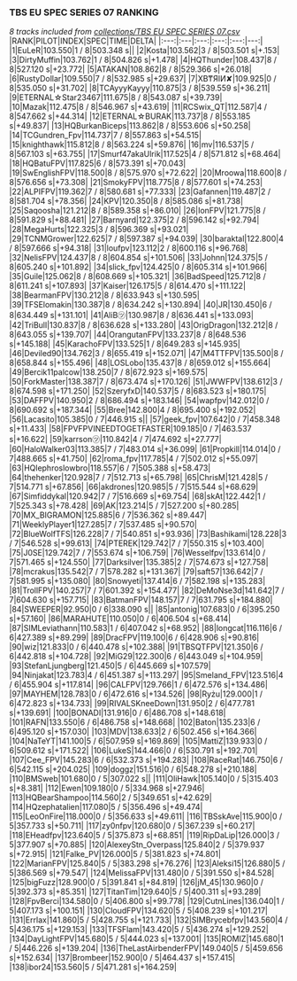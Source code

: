 ### TBS EU SPEC SERIES 07 RANKING
*8 tracks included from [collections/TBS EU SPEC SERIES 07.csv](/collections/TBS%20EU%20SPEC%20SERIES%2007.csv)*
|RANK|PILOT|INDEX|SPEC|TIME|DELTA|
|:---:|:---|:---:|:---:|:---:|---:|
|1|EuLeR|103.550|1 / 8|503.348 s||
|2|Kosta|103.562|3 / 8|503.501 s|+.153|
|3|DirtyMuffin|103.762|1 / 8|504.826 s|+1.478|
|4|HQThunder|108.437|8 / 8|527.120 s|+23.772|
|5|ATAKAN|108.862|8 / 8|529.366 s|+26.018|
|6|RustyDollar|109.550|7 / 8|532.985 s|+29.637|
|7|XB₸ЯIИ✘|109.925|0 / 8|535.050 s|+31.702|
|8|TCAyyyKayyy|110.875|3 / 8|539.559 s|+36.211|
|9|ETERNAL☆Star23467|111.675|8 / 8|543.087 s|+39.739|
|10|Mazak|112.475|8 / 8|546.967 s|+43.619|
|11|RCSwix_QT|112.587|4 / 8|547.662 s|+44.314|
|12|ETERNAL☆BURAK|113.737|8 / 8|553.185 s|+49.837|
|13|HQBurkanBiceps|113.862|8 / 8|553.606 s|+50.258|
|14|TCGundren_Fpv|114.737|7 / 8|557.863 s|+54.515|
|15|knighthawk|115.812|8 / 8|563.224 s|+59.876|
|16|mv|116.537|5 / 8|567.103 s|+63.755|
|17|Smurf47akaUlrik|117.525|4 / 8|571.812 s|+68.464|
|18|HQBatuFPV|117.825|6 / 8|573.391 s|+70.043|
|19|SwEnglishFPV|118.500|8 / 8|575.970 s|+72.622|
|20|Mroowa|118.600|8 / 8|576.656 s|+73.308|
|21|SmokyFPV|118.775|8 / 8|577.601 s|+74.253|
|22|ALPIFPV|119.362|7 / 8|580.681 s|+77.333|
|23|Gafannen|119.487|2 / 8|581.704 s|+78.356|
|24|KPV|120.350|8 / 8|585.086 s|+81.738|
|25|Saqoosha|121.212|8 / 8|589.358 s|+86.010|
|26|IonFPV|121.775|8 / 8|591.829 s|+88.481|
|27|Barnyard|122.375|2 / 8|596.142 s|+92.794|
|28|MegaHurts|122.325|3 / 8|596.369 s|+93.021|
|29|TCNMGrower|122.625|7 / 8|597.387 s|+94.039|
|30|baraktal|122.800|4 / 8|597.666 s|+94.318|
|31|loufpv|123.112|2 / 8|600.116 s|+96.768|
|32|NelisFPV|124.437|8 / 8|604.854 s|+101.506|
|33|Johnn|124.375|5 / 8|605.240 s|+101.892|
|34|slick_fpv|124.425|0 / 8|605.314 s|+101.966|
|35|Guile|125.062|8 / 8|608.669 s|+105.321|
|36|BadSpeed|125.712|8 / 8|611.241 s|+107.893|
|37|Kaiser|126.175|5 / 8|614.470 s|+111.122|
|38|BearmanFPV|130.212|8 / 8|633.943 s|+130.595|
|39|TFSElomakin|130.387|8 / 8|634.242 s|+130.894|
|40|JR|130.450|6 / 8|634.449 s|+131.101|
|41|AliB㋡|130.987|8 / 8|636.441 s|+133.093|
|42|TriBull|130.837|8 / 8|636.628 s|+133.280|
|43|OrigDragon|132.212|8 / 8|643.055 s|+139.707|
|44|OrangutanFPV|133.237|8 / 8|648.536 s|+145.188|
|45|KarachoFPV|133.525|1 / 8|649.283 s|+145.935|
|46|Deviled90|134.762|3 / 8|655.419 s|+152.071|
|47|M4TTFPV|135.500|8 / 8|658.844 s|+155.496|
|48|LOSLobo|135.437|8 / 8|659.012 s|+155.664|
|49|Bercik11palcow|138.250|7 / 8|672.923 s|+169.575|
|50|ForkMaster|138.387|7 / 8|673.474 s|+170.126|
|51|JWWFPV|138.612|3 / 8|674.598 s|+171.250|
|52|SzeryfxD|140.537|5 / 8|683.523 s|+180.175|
|53|DAFFPV|140.950|2 / 8|686.494 s|+183.146|
|54|wapfpv|142.012|0 / 8|690.692 s|+187.344|
|55|Bree|142.800|4 / 8|695.400 s|+192.052|
|56|Lacasito|105.385|0 / 7|446.915 s||
|57|geek_fpv|107.642|0 / 7|458.348 s|+11.433|
|58|FPVFPVINEEDTOGETFASTER|109.185|0 / 7|463.537 s|+16.622|
|59|karrson㋡|110.842|4 / 7|474.692 s|+27.777|
|60|HaloWalker03|113.385|7 / 7|483.014 s|+36.099|
|61|Propkill|114.014|0 / 7|488.665 s|+41.750|
|62|roma_fpv|117.785|4 / 7|502.012 s|+55.097|
|63|HQlephroslowbro|118.557|6 / 7|505.388 s|+58.473|
|64|thehenker|120.928|7 / 7|512.713 s|+65.798|
|65|ChrisM|121.428|5 / 7|514.771 s|+67.856|
|66|akdrones|120.985|5 / 7|515.544 s|+68.629|
|67|Simfiddykal|120.942|7 / 7|516.669 s|+69.754|
|68|skAt|122.442|1 / 7|525.343 s|+78.428|
|69|AK|123.214|5 / 7|527.200 s|+80.285|
|70|MX_BIGRAMON|125.885|6 / 7|536.362 s|+89.447|
|71|WeeklyPlayer1|127.285|7 / 7|537.485 s|+90.570|
|72|BlueWolfTFS|126.228|7 / 7|540.851 s|+93.936|
|73|Bashikami|128.228|3 / 7|546.528 s|+99.613|
|74|PTEREK|129.742|7 / 7|550.315 s|+103.400|
|75|J0SE|129.742|7 / 7|553.674 s|+106.759|
|76|Wesselfpv|133.614|0 / 7|571.465 s|+124.550|
|77|Darksilver|135.385|2 / 7|574.673 s|+127.758|
|78|mcrakus|135.542|7 / 7|578.282 s|+131.367|
|79|saft57|136.642|7 / 7|581.995 s|+135.080|
|80|Snowyeti|137.414|6 / 7|582.198 s|+135.283|
|81|TrollFPV|140.257|7 / 7|601.392 s|+154.477|
|82|DeMoNse3d|141.642|7 / 7|604.630 s|+157.715|
|83|BatmanFPV|148.157|7 / 7|631.795 s|+184.880|
|84|SWEEPER|92.950|0 / 6|338.090 s||
|85|antonig|107.683|0 / 6|395.250 s|+57.160|
|86|MARAHUTE|110.050|0 / 6|406.504 s|+68.414|
|87|SIMLeviathann|110.583|1 / 6|407.042 s|+68.952|
|88|longcat|116.116|6 / 6|427.389 s|+89.299|
|89|DracFPV|119.100|6 / 6|428.906 s|+90.816|
|90|wiz|121.833|0 / 6|440.478 s|+102.388|
|91|TBSQTFPV|121.350|6 / 6|442.818 s|+104.728|
|92|MiG29|122.300|6 / 6|443.049 s|+104.959|
|93|StefanLjungberg|121.450|5 / 6|445.669 s|+107.579|
|94|Ninjakat|123.783|4 / 6|451.387 s|+113.297|
|95|Smeland_FPV|123.516|4 / 6|455.904 s|+117.814|
|96|CALFPV|129.766|1 / 6|472.576 s|+134.486|
|97|MAYHEM|128.783|0 / 6|472.616 s|+134.526|
|98|Ryżu|129.000|1 / 6|472.823 s|+134.733|
|99|RIVALSKneeDown|131.950|2 / 6|477.781 s|+139.691|
|100|BONADI|131.916|0 / 6|486.708 s|+148.618|
|101|RAFN|133.550|6 / 6|486.758 s|+148.668|
|102|Baton|135.233|6 / 6|495.120 s|+157.030|
|103|MDV|138.633|2 / 6|502.456 s|+164.366|
|104|NaTeYT|141.100|5 / 6|507.959 s|+169.869|
|105|MattiZ|139.933|0 / 6|509.612 s|+171.522|
|106|LukeS|144.466|0 / 6|530.791 s|+192.701|
|107|Cee_FPV|145.283|6 / 6|532.373 s|+194.283|
|108|RaceRat|146.750|6 / 6|542.115 s|+204.025|
|109|doggz|151.516|0 / 6|548.278 s|+210.188|
|110|BMSweb|101.680|0 / 5|307.022 s||
|111|OliHawk|105.140|0 / 5|315.403 s|+8.381|
|112|Ewen|109.180|0 / 5|334.968 s|+27.946|
|113|HQBearShampoo|114.560|2 / 5|349.651 s|+42.629|
|114|HQzephatalien|117.080|5 / 5|356.496 s|+49.474|
|115|LeoOnFire|118.000|0 / 5|356.633 s|+49.611|
|116|TBSskAve|115.900|0 / 5|357.733 s|+50.711|
|117|zy0nfpv|120.680|0 / 5|367.239 s|+60.217|
|118|EHeadfpv|123.640|5 / 5|375.873 s|+68.851|
|119|RipDaLip|126.000|3 / 5|377.907 s|+70.885|
|120|AlexeyStn_Overpass|125.840|2 / 5|379.937 s|+72.915|
|121|Falke_PV|126.000|5 / 5|381.823 s|+74.801|
|122|MarianFPV|125.840|5 / 5|383.298 s|+76.276|
|123|Aleksi15|126.880|5 / 5|386.569 s|+79.547|
|124|MelissaFPV|131.480|0 / 5|391.550 s|+84.528|
|125|bigFuzz|128.900|0 / 5|391.841 s|+84.819|
|126|jM_45|130.960|0 / 5|392.373 s|+85.351|
|127|TitanTim|129.640|5 / 5|400.311 s|+93.289|
|128|FpvBerci|134.580|0 / 5|406.800 s|+99.778|
|129|CutnLines|136.040|1 / 5|407.173 s|+100.151|
|130|CloudFPV|134.620|5 / 5|408.239 s|+101.217|
|131|Errlax|141.860|5 / 5|428.755 s|+121.733|
|132|SIMBrycebfpv|143.560|4 / 5|436.175 s|+129.153|
|133|TFSFlam|143.420|5 / 5|436.274 s|+129.252|
|134|DayLightFPV|145.680|5 / 5|444.023 s|+137.001|
|135|ROMIZ|145.680|1 / 5|446.226 s|+139.204|
|136|TheLastAirbenderFPV|149.040|5 / 5|459.656 s|+152.634|
|137|Brombeer|152.900|0 / 5|464.437 s|+157.415|
|138|ibor24|153.560|5 / 5|471.281 s|+164.259|
